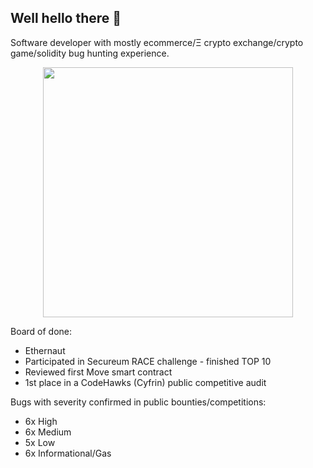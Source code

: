 ## Well hello there 👋

Software developer with mostly ecommerce/Ξ crypto exchange/crypto game/solidity bug hunting experience.
  
<p align="center"><img src="https://github.com/user-attachments/assets/b93a77e9-f35d-4620-a5a3-f482adab97fb" width="400" height="400"></p>

Board of done:
- Ethernaut
- Participated in Secureum RACE challenge - finished TOP 10
- Reviewed first Move smart contract
- 1st place in a CodeHawks (Cyfrin) public competitive audit

Bugs with severity confirmed in public bounties/competitions:
- 6x High
- 6x Medium
- 5x Low
- 6x Informational/Gas
